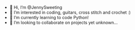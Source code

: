 - 👋 Hi, I’m @JennySweeting
- 👀 I’m interested in coding, guitars, cross stitch and crochet :)
- 🌱 I’m currently learning to code Python!
- 💞️ I’m looking to collaborate on projects yet unknown...


